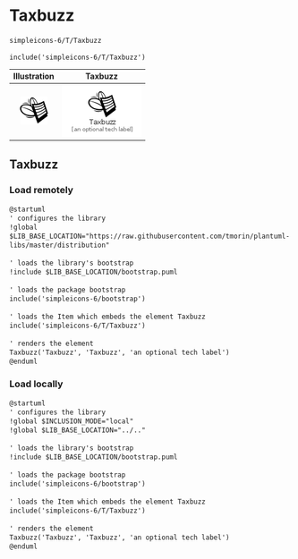 # Taxbuzz


```text
simpleicons-6/T/Taxbuzz
```

```text
include('simpleicons-6/T/Taxbuzz')
```



| Illustration | Taxbuzz |
| :---: | :---: |
| ![illustration for Illustration](../../simpleicons-6/T/Taxbuzz.png) | ![illustration for Taxbuzz](../../simpleicons-6/T/Taxbuzz.Local.png) |




## Taxbuzz

### Load remotely
```plantuml
@startuml
' configures the library
!global $LIB_BASE_LOCATION="https://raw.githubusercontent.com/tmorin/plantuml-libs/master/distribution"

' loads the library's bootstrap
!include $LIB_BASE_LOCATION/bootstrap.puml

' loads the package bootstrap
include('simpleicons-6/bootstrap')

' loads the Item which embeds the element Taxbuzz
include('simpleicons-6/T/Taxbuzz')

' renders the element
Taxbuzz('Taxbuzz', 'Taxbuzz', 'an optional tech label')
@enduml
```

### Load locally
```plantuml
@startuml
' configures the library
!global $INCLUSION_MODE="local"
!global $LIB_BASE_LOCATION="../.."

' loads the library's bootstrap
!include $LIB_BASE_LOCATION/bootstrap.puml

' loads the package bootstrap
include('simpleicons-6/bootstrap')

' loads the Item which embeds the element Taxbuzz
include('simpleicons-6/T/Taxbuzz')

' renders the element
Taxbuzz('Taxbuzz', 'Taxbuzz', 'an optional tech label')
@enduml
```

